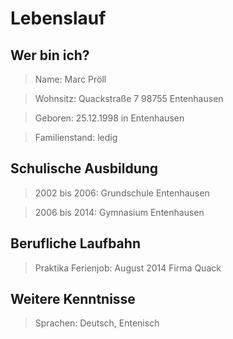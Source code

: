 # Lebenslauf

## Wer bin ich?

> Name: 			Marc Pröll

> Wohnsitz: 		Quackstraße 7
					98755 Entenhausen
			
> Geboren:			25.12.1998 in Entenhausen

> Familienstand: 	ledig

## Schulische Ausbildung
> 2002 bis 2006:	Grundschule Entenhausen

> 2006 bis 2014:	Gymnasium Entenhausen

## Berufliche Laufbahn

> Praktika Ferienjob: August 2014 Firma Quack

## Weitere Kenntnisse

> Sprachen:		Deutsch, Entenisch

